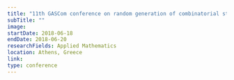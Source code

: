 ```yaml
---
title: "11th GASCom conference on random generation of combinatorial structures"
subTitle: ""
image:
startDate: 2018-06-18
endDate: 2018-06-20
researchFields: Applied Mathematics
location: Athens, Greece
link: 
type: conference
---
```

